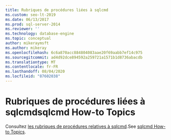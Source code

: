 ```yaml
---
title: Rubriques de procédures liées à sqlcmd
ms.custom: seo-lt-2019
ms.date: 06/13/2017
ms.prod: sql-server-2014
ms.reviewer: ''
ms.technology: database-engine
ms.topic: conceptual
author: mikeraymsft
ms.author: mikeray
ms.openlocfilehash: 6c6a870acc884804083aae20f69aabb7ef14c975
ms.sourcegitcommit: ad4d92dce894592a259721a1571b1d8736abacdb
ms.translationtype: MT
ms.contentlocale: fr-FR
ms.lasthandoff: 08/04/2020
ms.locfileid: "87602038"
---
```

# <a name="sqlcmd-how-to-topics"></a><span data-ttu-id="bff9e-102">Rubriques de procédures liées à sqlcmd</span><span class="sxs-lookup"><span data-stu-id="bff9e-102">sqlcmd How-to Topics</span></span>

<span data-ttu-id="bff9e-103">Consultez [les rubriques de procédures relatives à sqlcmd](../../database-engine/sqlcmd-how-to-topics.md).</span><span class="sxs-lookup"><span data-stu-id="bff9e-103">See [sqlcmd How-to Topics](../../database-engine/sqlcmd-how-to-topics.md).</span></span>
